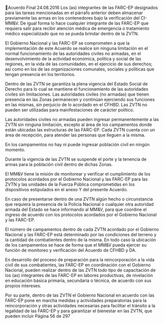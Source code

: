 Acuerdo Final 
24.08.2016 
Los (as) integrantes de las FARC-EP designados para las tareas mencionadas en el párrafo anterior deben 
almacenar previamente las armas en los contenedores bajo la verificación del CI-MM&V. De igual forma 
lo hace cualquier integrante de las FARC-EP que requiera salir para recibir atención médica de emergencia 
o tratamiento médico especializado que no se pueda brindar dentro de la ZVTN.  
 
El Gobierno Nacional y las FARC-EP se comprometen a que la implementación de este Acuerdo se realice 
sin  ninguna  limitación  en  el  normal  funcionamiento  de  las  autoridades  civiles  no  armadas,  en  el 
desenvolvimiento  de  la  actividad  económica,  política  y  social  de  las  regiones,  en  la  vida  de  las 
comunidades, en el ejercicio de sus derechos; así como en los de las organizaciones comunales, sociales 
y políticas que tengan presencia en los territorios.  
 
Dentro de las ZVTN se garantiza la plena vigencia del Estado Social de Derecho para lo cual se mantiene 
el  funcionamiento  de  las  autoridades  civiles  sin  limitaciones.  Las  autoridades  civiles  (no  armadas)  que 
tienen  presencia  en  las  Zonas  permanecen  y  continúan  ejerciendo  sus  funciones  en  las  mismas,  sin 
perjuicio de lo acordado en el CFHBD. Las ZVTN no pueden ser utilizadas para manifestaciones de carácter 
político.   
 
Las autoridades civiles no armadas pueden ingresar permanentemente a las ZVTN sin ninguna limitación, 
excepto al área de los campamentos donde están ubicadas las estructuras de las FARC-EP. Cada ZVTN 
cuenta con un área de recepción, para atender las personas que lleguen a la misma.  
 
En los campamentos no hay ni puede ingresar población civil en ningún momento.  
  
Durante la vigencia de las ZVTN se suspende el porte y la tenencia de armas para la población civil dentro 
de dichas Zonas.    
 
El MM&V tiene la misión de monitorear y verificar el cumplimiento de los protocolos acordados por el 
Gobierno Nacional y las FARC-EP para las ZVTN y las unidades de la Fuerza Pública comprometidas en los 
dispositivos estipulados en el anexo Y del presente Acuerdo. 
  
En caso de presentarse dentro de una ZVTN algún hecho o circunstancia que requiera la presencia de la 
Policía Nacional o cualquier otra autoridad armada del Estado se hace informando al MM&V, para que 
coordine el ingreso de acuerdo con los protocolos acordados por el Gobierno Nacional y las FARC-EP.  
 
El número de campamentos dentro de cada ZVTN acordado por el Gobierno Nacional y las FARC-EP está 
determinado por las condiciones del terreno y la cantidad de combatientes dentro de la misma. En todo 
caso  la  ubicación  de  los  campamentos  se  hace  de  forma  que  el  MM&V  pueda  ejercer  su  función  de 
monitoreo y verificación del Acuerdo de CFHBD y DA. 
 
En desarrollo del proceso de preparación para la reincorporación a la vida civil de sus combatientes, las 
FARC-EP  en  coordinación  con  el  Gobierno  Nacional,  pueden  realizar  dentro  de  las  ZVTN  todo  tipo  de 
capacitación de los (as) integrantes de las FARC-EP en labores productivas, de nivelación en educación 
básica primaria, secundaria o técnica, de acuerdo con sus propios intereses.  
 
Por  su  parte,  dentro  de  las  ZVTN  el  Gobierno  Nacional  en  acuerdo  con  las  FARC-EP  pone  en  marcha 
medidas y actividades preparatorias para la reincorporación y otras actividades necesarias para facilitar 
el tránsito a la legalidad de las FARC-EP y para garantizar el bienestar en las ZVTN, que pueden incluir 
Página 56 de 297 
 

